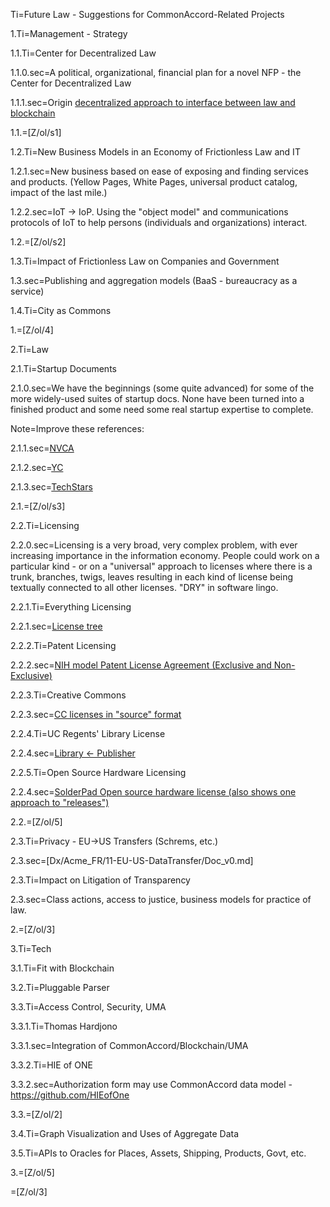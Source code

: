 Ti=Future Law - Suggestions for CommonAccord-Related Projects

1.Ti=Management - Strategy

1.1.Ti=Center for Decentralized Law

1.1.0.sec=A political, organizational, financial plan for a novel NFP - the Center for Decentralized Law

1.1.1.sec=Origin <a href="https://docs.google.com/document/d/1eizIqpx_ni8KaGkk3bVKvBBDoRy2eTEtvPHE0hiar7c/edit">decentralized approach to interface between law and blockchain</a>

1.1.=[Z/ol/s1]

1.2.Ti=New Business Models in an Economy of Frictionless Law and IT

1.2.1.sec=New business based on ease of exposing and finding services and products.  (Yellow Pages, White Pages, universal product catalog, impact of the last mile.)

1.2.2.sec=IoT -> IoP.  Using the "object model" and communications protocols of IoT to help persons (individuals and organizations) interact. 

1.2.=[Z/ol/s2]

1.3.Ti=Impact of Frictionless Law on Companies and Government

1.3.sec=Publishing and aggregation models (BaaS - bureaucracy as a service)

1.4.Ti=City as Commons


1.=[Z/ol/4]


2.Ti=Law

2.1.Ti=Startup Documents

2.1.0.sec=We have the beginnings (some quite advanced) for some of the more widely-used suites of startup docs.  None have been turned into a finished product and some need some real startup expertise to complete.

Note=Improve these references:

2.1.1.sec=<a href="/index.php?action=list&file=/Wx/org/nvca/">NVCA</a>

2.1.2.sec=<a href="index.php?action=list&file=/Wx/com/ycombinator/">YC</a>

2.1.3.sec=<a href="index.php?action=list&file=/Wx/com/ycombinator/">TechStars</a>

2.1.=[Z/ol/s3]


2.2.Ti=Licensing

2.2.0.sec=Licensing is a very broad, very complex problem, with ever increasing importance in the information economy.  People could work on a particular kind - or on a "universal" approach to licenses where there is a trunk, branches, twigs, leaves resulting in each kind of license being textually connected to all other licenses.  "DRY" in software lingo. 

2.2.1.Ti=Everything Licensing

2.2.1.sec=<a href="/index.php?action=source&file=GH/FutureCommerce/ULOM/Sec/License_Outline_v0.md">License tree</a>

2.2.2.Ti=Patent Licensing

2.2.2.sec=<a href="index.php?action=list&file=Wx/gov/nih/ott/License/Patent/Form/">NIH model Patent License Agreement (Exclusive and Non-Exclusive)</a>

2.2.3.Ti=Creative Commons

2.2.3.sec=<a href="index.php?action=list&file=Wx/org/creativecommons/License/4_0/">CC licenses in "source" format</a>

2.2.4.Ti=UC Regents' Library License

2.2.4.sec=<a href="index.php?action=list&file=Wx/org/cdlib/vendor/License/Form/">Library <- Publisher </a>

2.2.5.Ti=Open Source Hardware Licensing

2.2.4.sec=<a href="index.php?action=list&file=Wx/org/solderpad/License/Form/">SolderPad Open source hardware license (also shows one approach to "releases")</a>

2.2.=[Z/ol/5]

2.3.Ti=Privacy - EU->US Transfers (Schrems, etc.)

2.3.sec=[Dx/Acme_FR/11-EU-US-DataTransfer/Doc_v0.md]

2.3.Ti=Impact on Litigation of Transparency

2.3.sec=Class actions, access to justice, business models for practice of law.

2.=[Z/ol/3]

3.Ti=Tech

3.1.Ti=Fit with Blockchain

3.2.Ti=Pluggable Parser

3.3.Ti=Access Control, Security, UMA

3.3.1.Ti=Thomas Hardjono

3.3.1.sec=Integration of CommonAccord/Blockchain/UMA

3.3.2.Ti=HIE of ONE

3.3.2.sec=Authorization form may use CommonAccord data model - <a href="https://github.com/HIEofOne"> https://github.com/HIEofOne</a>

3.3.=[Z/ol/2]

3.4.Ti=Graph Visualization and Uses of Aggregate Data

3.5.Ti=APIs to Oracles for Places, Assets, Shipping, Products, Govt, etc. 

3.=[Z/ol/5]


=[Z/ol/3]